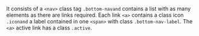 It consists of a `<nav>` class tag `.bottom-navand` contains a list with as many elements as there are links required.
Each link `<a>` contains a class icon `.iconand` a label contained in one `<span>` with class `.bottom-nav-label`.
The `<a>` active link has a class `.active`.

